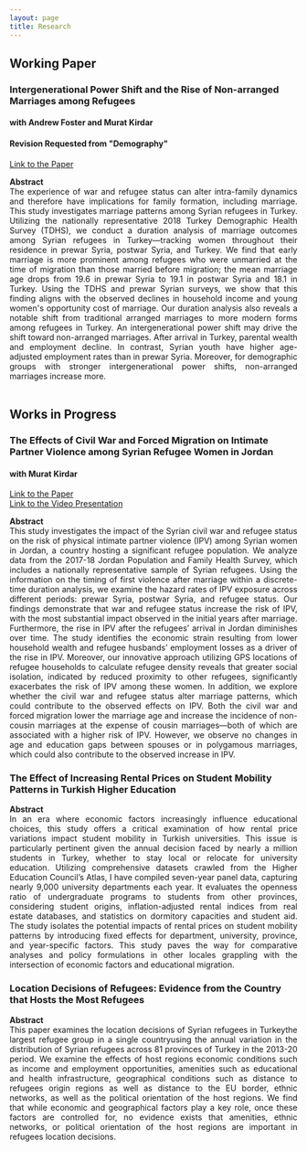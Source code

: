 ```yaml
---
layout: page
title: Research
---
```


## Working Paper

### Intergenerational Power Shift and the Rise of Non-arranged Marriages among Refugees
#### with Andrew Foster and Murat Kirdar
#### Revision Requested from "Demography"
[Link to the Paper](https://www.iza.org/publications/dp/16348/intergenerational-power-shift-and-the-rise-of-non-arranged-marriages-among-refugees)
<div style="text-align: justify;">
    <strong>Abstract</strong><br>
The experience of war and refugee status can alter intra-family dynamics and therefore have implications for family formation, including marriage. This study investigates marriage patterns among Syrian refugees in Turkey. Utilizing the nationally representative 2018 Turkey Demographic Health Survey (TDHS), we conduct a duration analysis of marriage outcomes among Syrian refugees in Turkey—tracking women throughout their residence in prewar Syria, postwar Syria, and Turkey. We find that early marriage is more prominent among refugees who were unmarried at the time of migration than those married before migration; the mean marriage age drops from 19.6 in prewar Syria to 19.1 in postwar Syria and 18.1 in Turkey. Using the TDHS and prewar Syrian surveys, we show that this finding aligns with the observed declines in household income and young women's opportunity cost of marriage. Our duration analysis also reveals a notable shift from traditional arranged marriages to more modern forms among refugees in Turkey. An intergenerational power shift may drive the shift toward non-arranged marriages. After arrival in Turkey, parental wealth and employment decline. In contrast, Syrian youth have higher age-adjusted employment rates than in prewar Syria. Moreover, for demographic groups with stronger intergenerational power shifts, non-arranged marriages increase more.
</div>

<br>

## Works in Progress

### The Effects of Civil War and Forced Migration on Intimate Partner Violence among Syrian Refugee Women in Jordan
#### with Murat Kirdar
[Link to the Paper](https://mervebetulgokce.github.io/assets/img/Paper2.pdf)
<br> [Link to the Video Presentation](https://youtu.be/5_sKkrju890)
<div style="text-align: justify;">
    <strong>Abstract</strong><br>
This study investigates the impact of the Syrian civil war and refugee status on the risk of physical intimate partner violence (IPV) among Syrian women in Jordan, a country hosting a significant refugee population. We analyze data from the 2017-18 Jordan Population and Family Health Survey, which includes a nationally representative sample of Syrian refugees. Using the information on the timing of first violence after marriage within a discrete-time duration analysis, we examine the hazard rates of IPV exposure across different periods: prewar Syria, postwar Syria, and refugee status. Our findings demonstrate that war and refugee status increase the risk of IPV, with the most substantial impact observed in the initial years after marriage. Furthermore, the rise in IPV after the refugees’ arrival in Jordan diminishes over time. The study identifies the economic strain resulting from lower household wealth and refugee husbands’ employment losses as a driver of the rise in IPV. Moreover, our innovative approach utilizing GPS locations of refugee households to calculate refugee density reveals that greater social isolation, indicated by reduced proximity to other refugees, significantly exacerbates the risk of IPV among these women. In addition, we explore whether the civil war and refugee status alter marriage patterns, which could contribute to the observed effects on IPV. Both the civil war and forced migration lower the marriage age and increase the incidence of non-cousin marriages at the expense of cousin marriages—both of which are associated with a higher risk of IPV. However, we observe no changes in age and education gaps between spouses or in polygamous marriages, which could also contribute to the observed increase in IPV.
</div>


### The Effect of Increasing Rental Prices on Student Mobility Patterns in Turkish Higher Education
<div style="text-align: justify;">
    <strong>Abstract</strong><br>
In an era where economic factors increasingly influence educational choices, this study offers a critical examination of how rental price variations impact student mobility in Turkish universities. This issue is particularly pertinent given the annual decision faced by nearly a million students in Turkey, whether to stay local or relocate for university education. Utilizing comprehensive datasets crawled from the Higher Education Council’s Atlas, I have compiled seven-year panel data, capturing nearly 9,000 university departments each year. It evaluates the openness ratio of undergraduate programs to students from other provinces, considering student origins, inflation-adjusted rental indices from real estate databases, and statistics on dormitory capacities and student aid. The study isolates the potential impacts of rental prices on student mobility patterns by introducing fixed effects for department, university, province, and year-specific factors. This study paves the way for comparative analyses and policy formulations in other locales grappling with the intersection of economic factors and educational migration.
</div>


### Location Decisions of Refugees: Evidence from the Country that Hosts the Most Refugees
<div style="text-align: justify;">
    <strong>Abstract</strong><br>
This paper examines the location decisions of Syrian refugees in Turkeythe largest refugee group in a single countryusing the annual variation in the distribution of Syrian refugees across 81 provinces of Turkey in the 2013-20 period. We examine the effects of host regions economic conditions such as income and employment opportunities, amenities such as educational and health infrastructure, geographical conditions such as distance to refugees origin regions as well as distance to the EU border, ethnic networks, as well as the political orientation of the host regions. We find that while economic and geographical factors play a key role, once these factors are controlled for, no evidence exists that amenities, ethnic networks, or political orientation of the host regions are important in refugees location decisions.
</div>

